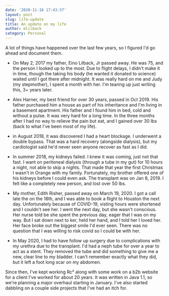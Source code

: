 ```yaml
---
date: '2020-11-18 17:43:37'
layout: post
slug: life-update
title: An update on my life
author: mlilback
category: Personal
---
```


A lot of things have happened over the last few years, so I figured I'd go ahead and document them.

* On May 2, 2017 my father, Eino Lilback, Jr passed away. He was 75, and the person I looked up to the most. Due to flight delays, I didn't make it in time, though the taking his body (he wanted it donated to science) waited until I got there after midnight. It was really hard on me and Judy (my stepmother), I spent a month with her. I'm tearing up just writing this, 3+ years later.

* Alex Harner, my best friend for over 30 years, passed in Oct 2019. His father purchased him a house as part of his inheritance and I'm living in a basement apartment. His father and I found him in bed, cold and without a pulse. It was very hard for a long time. In the three months after I had no way to relieve the pain but eat, and I gained over 30 lbs (back to what I've been most of my life).

* in August 2018, it was discovered I had a heart blockage. I underwent a double bypass. That was a hard recovery (alongside dialysis), but my cardiologist said he'd never seen anyone recover as fast as I did.

* In summer 2018, my kidneys failed. I knew it was coming, just not that fast. I want on peritoneal dialysis (through a tube in my gut) for 10 hours a night, not able to skip a nights. That made that year the first Christmas I wasn't in Orange with my family. Fortunately, my brother offered one of his kidneys before I could even ask. The transplant was on Jan 8, 2019. I felt like a completely new person, and lost over 50 lbs.

* My mother, Edith Risher, passed away on March 19, 2020. I got a call late the on the 18th, and I was able to book a flight to Houston the next day. Unfortunately because of COVID-19, visting hours were shortened and I couldn't see her. I went the next day, but she wasn't conscious. Her nurse told be she spent the previous day, eager that I was on my way. But I sat down next to ker, held her hand, and I told her I loved her. Her face broke out the biggest smile I'd ever seen. There was no question that I was willing to risk covid so I could be with her.

* In May 2020, I had to have follow up surgery due to complications with my urethra due to the transplant. I'd had a neph tube for over a year to act as a stent. They removed the tube and did something to give me a new, clear line to my bladder. I can't remember exactly what they did, but it left a foot long scar on my abdomen.

Since then, I've kept working  Rc&sup2; along with some work on a b2b website for a client I've worked for about 20 years. It was written in Java 1.1, so we're planning a major overhaul starting in January. I've also started dabbling on a couple side projects that I've had an itch for.
